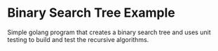 # Binary Search Tree Example

Simple golang program that creates a binary search tree and uses unit testing to build and test the recursive algorithms.